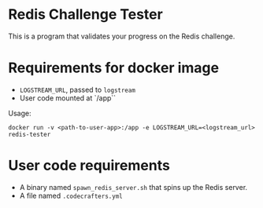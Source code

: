 # Redis Challenge Tester

This is a program that validates your progress on the Redis challenge.

# Requirements for docker image

- `LOGSTREAM_URL`, passed to `logstream`
- User code mounted at `/app``

Usage:

```
docker run -v <path-to-user-app>:/app -e LOGSTREAM_URL=<logstream_url> redis-tester
```

# User code requirements

- A binary named `spawn_redis_server.sh` that spins up the Redis server.
- A file named `.codecrafters.yml`
